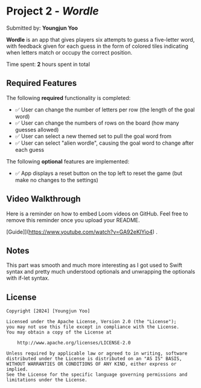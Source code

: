 # Project 2 - *Wordle*

Submitted by: **Youngjun Yoo**

**Wordle** is an app that gives players six attempts to guess a five-letter word, with feedback given for each guess in the form of colored tiles indicating when letters match or occupy the correct position. 

Time spent: **2** hours spent in total

## Required Features

The following **required** functionality is completed:

- ✅ User can change the number of letters per row (the length of the goal word)
- ✅ User can change the numbers of rows on the board (how many guesses allowed)
- ✅ User can select a new themed set to pull the goal word from
- ✅ User can select "alien wordle", causing the goal word to change after each guess


The following **optional** features are implemented:

- ✅ App displays a reset button on the top left to reset the game (but make no changes to the settings)

## Video Walkthrough

Here is a reminder on how to embed Loom videos on GitHub. Feel free to remove this reminder once you upload your README. 

[Guide]](https://www.youtube.com/watch?v=GA92eKlYio4) .

## Notes

This part was smooth and much more interesting as I got used to Swift syntax and pretty much understood optionals and unwrapping the optionals with if-let syntax.

## License

    Copyright [2024] [Youngjun Yoo]

    Licensed under the Apache License, Version 2.0 (the "License");
    you may not use this file except in compliance with the License.
    You may obtain a copy of the License at

        http://www.apache.org/licenses/LICENSE-2.0

    Unless required by applicable law or agreed to in writing, software
    distributed under the License is distributed on an "AS IS" BASIS,
    WITHOUT WARRANTIES OR CONDITIONS OF ANY KIND, either express or implied.
    See the License for the specific language governing permissions and
    limitations under the License.
